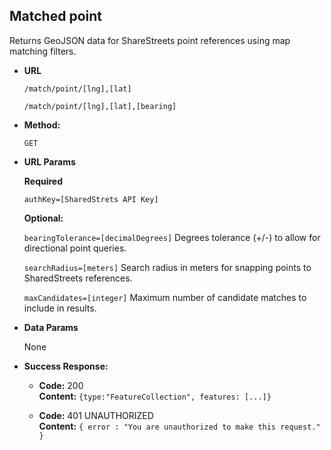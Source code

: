 **Matched point**
----
  Returns GeoJSON data for ShareStreets point references using map matching filters.

* **URL**

  `/match/point/[lng],[lat]`
  
  `/match/point/[lng],[lat],[bearing]`

* **Method:**

  `GET`
  
*  **URL Params**

   **Required**
   
    `authKey=[SharedStrets API Key]`

   **Optional:**
    
   `bearingTolerance=[decimalDegrees]`
   Degrees tolerance (+/-) to allow for directional point queries.

   `searchRadius=[meters]`
   Search radius in meters for snapping points to SharedStreets references.

   `maxCandidates=[integer]`
   Maximum number of candidate matches to include in results.
   

* **Data Params**

  None

* **Success Response:**

  * **Code:** 200 <br />
    **Content:** `{type:"FeatureCollection", features: [...]}`
 

  * **Code:** 401 UNAUTHORIZED <br />
    **Content:** `{ error : "You are unauthorized to make this request." }`

